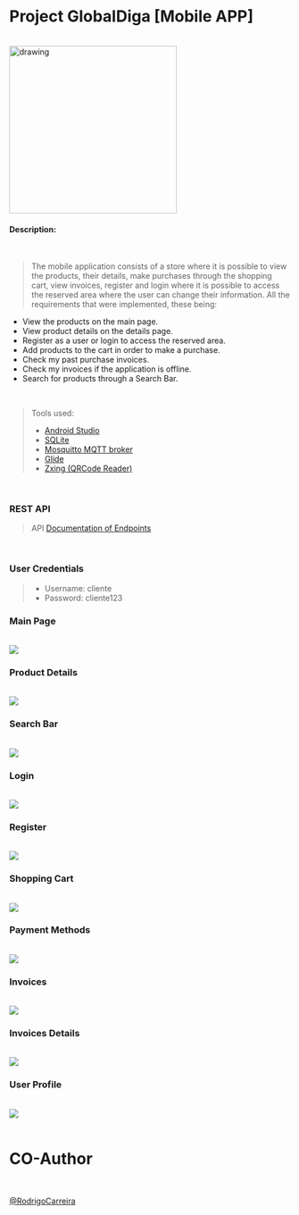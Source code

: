 # Project GlobalDiga [Mobile APP]

<br>

<img src="ReadMeImgs/logo.png" alt="drawing" width="300"/>

<br>

#### Description:

<br>

> The mobile application consists of a store where it is possible to view the products, their details, make purchases through the shopping cart, view invoices, register and login where it is possible to access the reserved area where the user can change their information.
> All the requirements that were implemented, these being:

- View the products on the main page.
- View product details on the details page.
- Register as a user or login to access the reserved area.
- Add products to the cart in order to make a purchase.
- Check my past purchase invoices.
- Check my invoices if the application is offline.
- Search for products through a Search Bar.

<br>

> Tools used:
>
> - [Android Studio](https://developer.android.com/)
> - [SQLite](https://www.sqlite.org/)
> - [Mosquitto MQTT broker](https://mosquitto.org/)
> - [Glide](https://github.com/bumptech/glide)
> - [Zxing (QRCode Reader)](https://github.com/zxing-js/library)

<br>

### REST API

> API [Documentation of Endpoints](https://github.com/RFCarreira33/PSI_PLSI_22-23/tree/development/projeto_final/backend/modules/api)

<br>

### User Credentials

> - Username: cliente
> - Password: cliente123

### Main Page

<br>

<img src="ReadMeImgs/main page.jpg" />

<br>

### Product Details

<br>

<img src="ReadMeImgs/product detail.jpg" />

<br>

### Search Bar

<br>

<img src="ReadMeImgs/search bar.jpg" />

<br>

### Login

<br>

<img src="ReadMeImgs/login.jpg" />

<br>

### Register

<br>

<img src="ReadMeImgs/registo.jpg" />

<br>

### Shopping Cart

<br>

<img src="ReadMeImgs/carrinho.jpg" />

<br>

### Payment Methods

<br>

<img src="ReadMeImgs/metodos de pagamento.jpg" />

<br>

### Invoices

<br>

<img src="ReadMeImgs/faturas.jpg" />

<br>

### Invoices Details

<br>

<img src="ReadMeImgs/detalhes fatura.jpg" />

<br>

### User Profile

<br>

<img src="ReadMeImgs/dados pessoais.jpg" />

<br>

<br>

# CO-Author

<br>

[@RodrigoCarreira](https://github.com/RFCarreira33)
